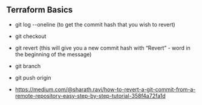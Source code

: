 ## Terraform Basics
- git log --oneline (to get the commit hash that you wish to revert)
- git checkout <commit-hash>
- git revert <commit-hash> (this will give you a new commit hash with “Revert” - word in the beginning of the message)
- git branch <new-branch-name> <new-commit-hash>
- git push origin <new-branch-name>

- https://medium.com/@sharath.ravi/how-to-revert-a-git-commit-from-a-remote-repository-easy-step-by-step-tutorial-358f4a72fa1d
